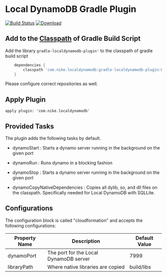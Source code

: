# Local DynamoDB Gradle Plugin

[![Build Status](https://travis-ci.com/Nike-Inc/gradle-localdynamodb-plugin.svg?token=PmECSWCH8LFEKNdzr64F&branch=master)](https://travis-ci.com/Nike-Inc/gradle-localdynamodb-plugin)
[ ![Download](https://api.bintray.com/packages/nike/maven/gradle-localdynamodb-plugin/images/download.svg) ](https://bintray.com/nike/maven/gradle-localdynamodb-plugin/_latestVersion)

## Add to the [Classpath](https://docs.gradle.org/current/userguide/organizing_build_logic.html) of Gradle Build Script
Add the library `gradle-localdynamodb-plugin'` to the classpath of gradle build script

```groovy
    dependencies {
        classpath 'com.nike.localdynamodb:gradle-localdynamodb-plugin:0.2-SNAPSHOT'
    }
```

Please configure correct repositories as well.

## Apply Plugin

    apply plugin: 'com.nike.localdynamodb'

## Provided Tasks

The plugin adds the following tasks by default. 

+ dynamoStart : Starts a dynamo server running in the background on the given port

+ dynamoRun : Runs dynamo in a blocking fashion

+ dynamoStop : Starts a dynamo server running in the background on the given port

+ dynamoCopyNativeDependencies : Copies all dylib, so, and dll files on the classpath. Specifically needed for Local DynamoDB with SQLLite.

## Configurations

The configuration block is called "cloudformation" and accepts the following configurations:

|Property Name   	| Description |Default Value  	|
|---	|---	| --- |
| dynamoPort   	| The port for the Local DynamoDB server| 7999   	|
| libraryPath  	| Where native libraries are copied | build/libs  	|

